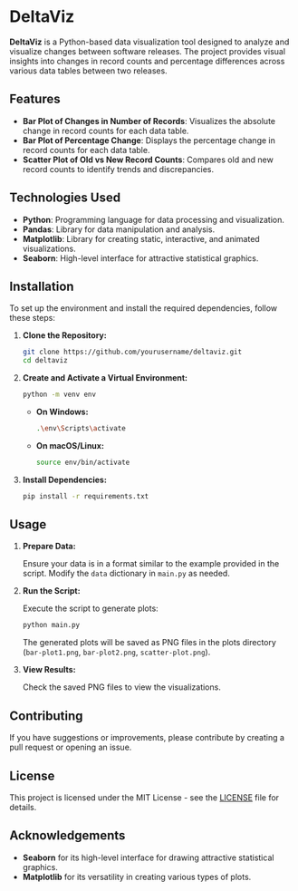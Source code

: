 # DeltaViz

**DeltaViz** is a Python-based data visualization tool designed to analyze and visualize changes between software releases. The project provides visual insights into changes in record counts and percentage differences across various data tables between two releases.

## Features

- **Bar Plot of Changes in Number of Records**: Visualizes the absolute change in record counts for each data table.
- **Bar Plot of Percentage Change**: Displays the percentage change in record counts for each data table.
- **Scatter Plot of Old vs New Record Counts**: Compares old and new record counts to identify trends and discrepancies.

## Technologies Used

- **Python**: Programming language for data processing and visualization.
- **Pandas**: Library for data manipulation and analysis.
- **Matplotlib**: Library for creating static, interactive, and animated visualizations.
- **Seaborn**: High-level interface for attractive statistical graphics.

## Installation

To set up the environment and install the required dependencies, follow these steps:

1. **Clone the Repository:**

   ```bash
   git clone https://github.com/yourusername/deltaviz.git
   cd deltaviz
   ```

2. **Create and Activate a Virtual Environment:**

   ```bash
   python -m venv env
   ```

   - **On Windows:**

     ```bash
     .\env\Scripts\activate
     ```

   - **On macOS/Linux:**

     ```bash
     source env/bin/activate
     ```

3. **Install Dependencies:**

   ```bash
   pip install -r requirements.txt
   ```

## Usage

1. **Prepare Data:**

   Ensure your data is in a format similar to the example provided in the script. Modify the `data` dictionary in `main.py` as needed.

2. **Run the Script:**

   Execute the script to generate plots:

   ```bash
   python main.py
   ```

   The generated plots will be saved as PNG files in the plots directory (`bar-plot1.png`, `bar-plot2.png`, `scatter-plot.png`).

3. **View Results:**

   Check the saved PNG files to view the visualizations.

## Contributing

If you have suggestions or improvements, please contribute by creating a pull request or opening an issue.

## License

This project is licensed under the MIT License - see the [LICENSE](LICENSE) file for details.

## Acknowledgements

- **Seaborn** for its high-level interface for drawing attractive statistical graphics.
- **Matplotlib** for its versatility in creating various types of plots.


